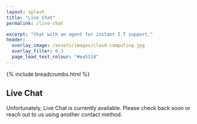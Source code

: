 ```yaml
---
layout: splash
title: "Live Chat"
permalink: /live-chat

excerpt: "Chat with an agent for instant I.T support."
header:
  overlay_image: /assets/images/cloud-computing.jpg
  overlay_filter: 0.3 
  page_lead_text_colour: "#ea5114"
---
```


{% include breadcrumbs.html %}

## Live Chat
Unfortunately, Live Chat is currently available. 
Please check back soon or reach out to us using another contact method.